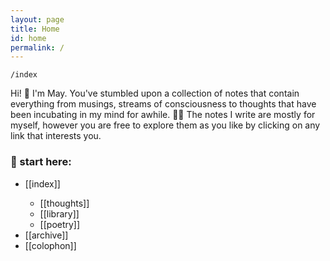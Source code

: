 ```yaml
---
layout: page
title: Home
id: home
permalink: /
---
```


`/index`

<p>Hi! 👋 I'm May. You've stumbled upon a collection of notes that contain everything from musings, streams of consciousness to thoughts that have been incubating in my mind for awhile. 🧠✨ The notes I write are mostly for myself, however you are free to explore them as you like by clicking on any link that interests you. </p>

### 📍 start here:
<ul>
<li>[[index]]</li>
<ul><li>[[thoughts]]</li>
<li>[[library]]</li>
<li>[[poetry]]</li></ul>
<li>[[archive]]</li>
<li>[[colophon]]</li>
</ul>



<style>
  .wrapper {
    max-width: 58em;
  }
</style>
